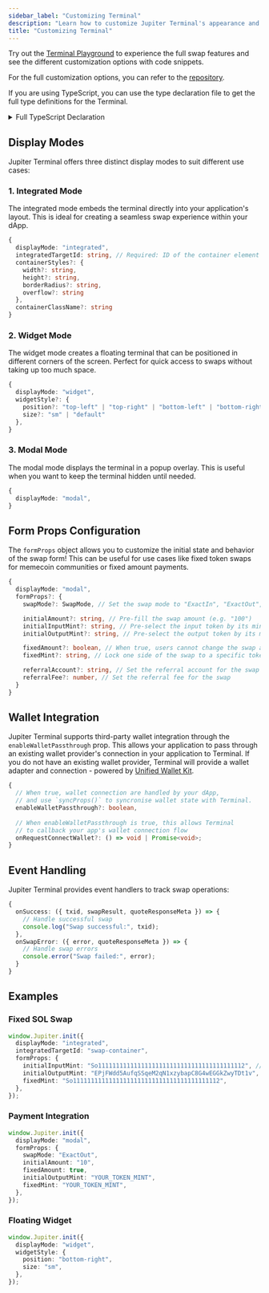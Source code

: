 ```yaml
---
sidebar_label: "Customizing Terminal"
description: "Learn how to customize Jupiter Terminal's appearance and behavior."
title: "Customizing Terminal"
---
```


<head>
    <title>Customizing Terminal</title>
    <meta name="twitter:card" content="summary" />
</head>

Try out the [Terminal Playground](https://terminal.jup.ag/playground) to experience the full swap features and see the different customization options with code snippets.

For the full customization options, you can refer to the [repository](https://github.com/jup-ag/terminal/blob/main/src/types/index.d.ts).

If you are using TypeScript, you can use the type declaration file to get the full type definitions for the Terminal.

<details>
  <summary>
    Full TypeScript Declaration
  </summary>

```typescript
declare global {
    interface Window {
        Jupiter: JupiterTerminal;
    }
}

export type WidgetPosition = 'bottom-left' | 'bottom-right' | 'top-left' | 'top-right';
export type WidgetSize = 'sm' | 'default';
export type SwapMode = "ExactInOrOut" | "ExactIn" | "ExactOut";
export type DEFAULT_EXPLORER = 'Solana Explorer' | 'Solscan' | 'Solana Beach' | 'SolanaFM';

export interface FormProps {
    swapMode?: SwapMode;
    initialAmount?: string;
    initialInputMint?: string;
    initialOutputMint?: string;
    fixedAmount?: boolean;
    fixedMint?: string;
    referralAccount?: string;
    referralFee?: number;
}

export interface IInit {
    localStoragePrefix?: string;
    formProps?: FormProps;
    defaultExplorer?: DEFAULT_EXPLORER;
    autoConnect?: boolean;
    displayMode?: 'modal' | 'integrated' | 'widget';
    integratedTargetId?: string;
    widgetStyle?: {
        position?: WidgetPosition;
        size?: WidgetSize;
    };
    containerStyles?: CSSProperties;
    containerClassName?: string;
    enableWalletPassthrough?: boolean;
    passthroughWalletContextState?: WalletContextState;
    onRequestConnectWallet?: () => void | Promise<void>;
    onSwapError?: ({
        error,
        quoteResponseMeta,
    }: {
        error?: TransactionError;
        quoteResponseMeta: QuoteResponse | null;
    }) => void;
    onSuccess?: ({
        txid,
        swapResult,
        quoteResponseMeta,
    }: {
        txid: string;
        swapResult: SwapResult;
        quoteResponseMeta: QuoteResponse | null;
    }) => void;
    onFormUpdate?: (form: IForm) => void;
    onScreenUpdate?: (screen: IScreen) => void;
}

export interface JupiterTerminal {
    _instance: JSX.Element | null;
    init: (props: IInit) => void;
    resume: () => void;
    close: () => void;
    root: Root | null;
    enableWalletPassthrough: boolean;
    onRequestConnectWallet: IInit['onRequestConnectWallet'];
    store: ReturnType<typeof createStore>;
    syncProps: (props: { passthroughWalletContextState?: IInit['passthroughWalletContextState'] }) => void;
    onSwapError: IInit['onSwapError'];
    onSuccess: IInit['onSuccess'];
    onFormUpdate: IInit['onFormUpdate'];
    onScreenUpdate: IInit['onScreenUpdate'];
    localStoragePrefix: string;
}

export { };
```

</details>

## Display Modes

Jupiter Terminal offers three distinct display modes to suit different use cases:

### 1. Integrated Mode

The integrated mode embeds the terminal directly into your application's layout. This is ideal for creating a seamless swap experience within your dApp.

```typescript
{
  displayMode: "integrated",
  integratedTargetId: string, // Required: ID of the container element
  containerStyles?: {
    width?: string,
    height?: string,
    borderRadius?: string,
    overflow?: string
  },
  containerClassName?: string
}
```

### 2. Widget Mode

The widget mode creates a floating terminal that can be positioned in different corners of the screen. Perfect for quick access to swaps without taking up too much space.

```typescript
{
  displayMode: "widget",
  widgetStyle?: {
    position?: "top-left" | "top-right" | "bottom-left" | "bottom-right",
    size?: "sm" | "default"
  },
}
```

### 3. Modal Mode

The modal mode displays the terminal in a popup overlay. This is useful when you want to keep the terminal hidden until needed.

```typescript
{
  displayMode: "modal",
}
```

## Form Props Configuration

The `formProps` object allows you to customize the initial state and behavior of the swap form! This can be useful for use cases like fixed token swaps for memecoin communities or fixed amount payments.

```typescript
{
  displayMode: "modal",
  formProps?: {
    swapMode?: SwapMode, // Set the swap mode to "ExactIn", "ExactOut", or default to "ExactInOrOut"

    initialAmount?: string, // Pre-fill the swap amount (e.g. "100")
    initialInputMint?: string, // Pre-select the input token by its mint address
    initialOutputMint?: string, // Pre-select the output token by its mint address

    fixedAmount?: boolean, // When true, users cannot change the swap amount
    fixedMint?: string, // Lock one side of the swap to a specific token by its mint address

    referralAccount?: string, // Set the referral account for the swap
    referralFee?: number, // Set the referral fee for the swap
  }
}
```

## Wallet Integration

Jupiter Terminal supports third-party wallet integration through the `enableWalletPassthrough` prop. This allows your application to pass through an existing wallet provider's connection in your application to Terminal. If you do not have an existing wallet provider, Terminal will provide a wallet adapter and connection - powered by [Unified Wallet Kit](/docs/tool-kits/wallet-kit/).

```typescript
{
  // When true, wallet connection are handled by your dApp,
  // and use `syncProps()` to syncronise wallet state with Terminal.
  enableWalletPassthrough?: boolean,
  
  // When enableWalletPassthrough is true, this allows Terminal 
  // to callback your app's wallet connection flow
  onRequestConnectWallet?: () => void | Promise<void>;
}
```

## Event Handling

Jupiter Terminal provides event handlers to track swap operations:

```typescript
{
  onSuccess: ({ txid, swapResult, quoteResponseMeta }) => {
    // Handle successful swap
    console.log("Swap successful:", txid);
  },
  onSwapError: ({ error, quoteResponseMeta }) => {
    // Handle swap errors
    console.error("Swap failed:", error);
  }
}
```

## Examples

### Fixed SOL Swap

```typescript
window.Jupiter.init({
  displayMode: "integrated",
  integratedTargetId: "swap-container",
  formProps: {
    initialInputMint: "So11111111111111111111111111111111111111112", // SOL
    initialOutputMint: "EPjFWdd5AufqSSqeM2qN1xzybapC8G4wEGGkZwyTDt1v", // USDC
    fixedMint: "So11111111111111111111111111111111111111112",
  },
});
```

### Payment Integration

```typescript
window.Jupiter.init({
  displayMode: "modal",
  formProps: {
    swapMode: "ExactOut",
    initialAmount: "10",
    fixedAmount: true,
    initialOutputMint: "YOUR_TOKEN_MINT",
    fixedMint: "YOUR_TOKEN_MINT",
  },
});
```

### Floating Widget

```typescript
window.Jupiter.init({
  displayMode: "widget",
  widgetStyle: {
    position: "bottom-right",
    size: "sm",
  },
});
```
